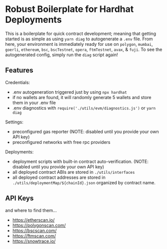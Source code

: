 # Robust Boilerplate for Hardhat Deployments

This is a boilerplate for quick contract development; meaning that getting started is as simple as using `yarn diag` to autogenerate a `.env` file. From here, your environment is immediately ready for use on `polygon`, `mumbai`, `goerli`, `ethereum`, `bsc`, `bscTestnet`, `opera`, `ftmTestnet`, `avax`, & `fuji`. To see the autogenerated config, simply run the `diag` script again!

## Features

Credentials:

- .env autogeneration triggered just by using `npx hardhat`
- if no wallets are found, it will randomly generate 5 wallets and store them in your .env file
- .env diagnostics with `require('./utils/evm/diagnostics.js')` or `yarn diag`

Settings:

- preconfigured gas reporter (NOTE: disabled until you provide your own API key)
- preconfigured networks with free rpc providers

Deployments:

- deployment scripts with built-in contract auto-verification. (NOTE: disabled until you provide your own API key)
- all deployed contract ABIs are stored in `./utils/interfaces`
- all deployed contract addresses are stored in `./utils/deploymentMap/${chainId}.json` organized by contract name.

## API Keys

and where to find them...

- https://etherscan.io/
- https://polygonscan.com/
- https://bscscan.com/
- https://ftmscan.com/
- https://snowtrace.io/

